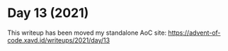 # Day 13 (2021)

This writeup has been moved my standalone AoC site: https://advent-of-code.xavd.id/writeups/2021/day/13

